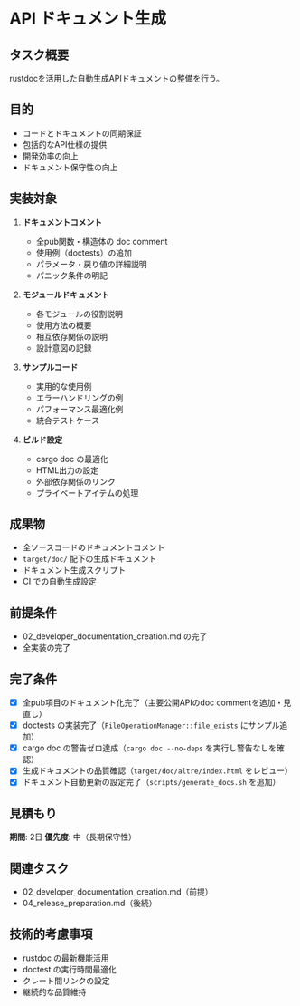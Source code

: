 # API ドキュメント生成

## タスク概要
rustdocを活用した自動生成APIドキュメントの整備を行う。

## 目的
- コードとドキュメントの同期保証
- 包括的なAPI仕様の提供
- 開発効率の向上
- ドキュメント保守性の向上

## 実装対象
1. **ドキュメントコメント**
   - 全pub関数・構造体の doc comment
   - 使用例（doctests）の追加
   - パラメータ・戻り値の詳細説明
   - パニック条件の明記

2. **モジュールドキュメント**
   - 各モジュールの役割説明
   - 使用方法の概要
   - 相互依存関係の説明
   - 設計意図の記録

3. **サンプルコード**
   - 実用的な使用例
   - エラーハンドリングの例
   - パフォーマンス最適化例
   - 統合テストケース

4. **ビルド設定**
   - cargo doc の最適化
   - HTML出力の設定
   - 外部依存関係のリンク
   - プライベートアイテムの処理

## 成果物
- 全ソースコードのドキュメントコメント
- `target/doc/` 配下の生成ドキュメント
- ドキュメント生成スクリプト
- CI での自動生成設定

## 前提条件
- 02_developer_documentation_creation.md の完了
- 全実装の完了

## 完了条件
- [x] 全pub項目のドキュメント化完了（主要公開APIのdoc commentを追加・見直し）
- [x] doctests の実装完了（`FileOperationManager::file_exists` にサンプル追加）
- [x] cargo doc の警告ゼロ達成（`cargo doc --no-deps` を実行し警告なしを確認）
- [x] 生成ドキュメントの品質確認（`target/doc/altre/index.html` をレビュー）
- [x] ドキュメント自動更新の設定完了（`scripts/generate_docs.sh` を追加）

## 見積もり
**期間**: 2日
**優先度**: 中（長期保守性）

## 関連タスク
- 02_developer_documentation_creation.md（前提）
- 04_release_preparation.md（後続）

## 技術的考慮事項
- rustdoc の最新機能活用
- doctest の実行時間最適化
- クレート間リンクの設定
- 継続的な品質維持
